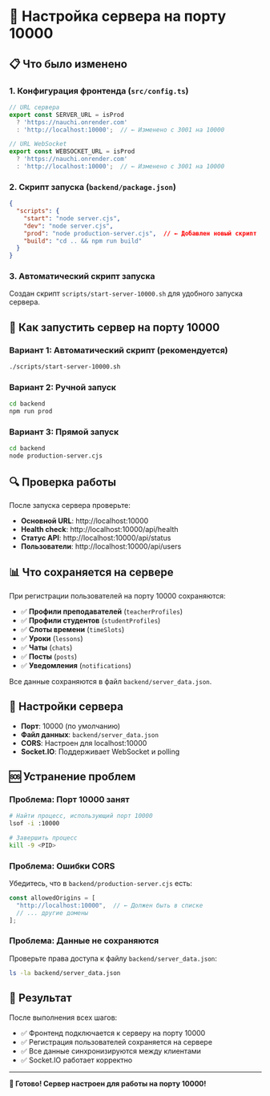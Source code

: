 # 🚀 Настройка сервера на порту 10000

## 📋 Что было изменено

### 1. Конфигурация фронтенда (`src/config.ts`)
```typescript
// URL сервера
export const SERVER_URL = isProd 
  ? 'https://nauchi.onrender.com' 
  : 'http://localhost:10000';  // ← Изменено с 3001 на 10000

// URL WebSocket
export const WEBSOCKET_URL = isProd 
  ? 'https://nauchi.onrender.com' 
  : 'http://localhost:10000';  // ← Изменено с 3001 на 10000
```

### 2. Скрипт запуска (`backend/package.json`)
```json
{
  "scripts": {
    "start": "node server.cjs",
    "dev": "node server.cjs",
    "prod": "node production-server.cjs",  // ← Добавлен новый скрипт
    "build": "cd .. && npm run build"
  }
}
```

### 3. Автоматический скрипт запуска
Создан скрипт `scripts/start-server-10000.sh` для удобного запуска сервера.

## 🚀 Как запустить сервер на порту 10000

### Вариант 1: Автоматический скрипт (рекомендуется)
```bash
./scripts/start-server-10000.sh
```

### Вариант 2: Ручной запуск
```bash
cd backend
npm run prod
```

### Вариант 3: Прямой запуск
```bash
cd backend
node production-server.cjs
```

## 🔍 Проверка работы

После запуска сервера проверьте:

- **Основной URL**: http://localhost:10000
- **Health check**: http://localhost:10000/api/health
- **Статус API**: http://localhost:10000/api/status
- **Пользователи**: http://localhost:10000/api/users

## 📊 Что сохраняется на сервере

При регистрации пользователей на порту 10000 сохраняются:

- ✅ **Профили преподавателей** (`teacherProfiles`)
- ✅ **Профили студентов** (`studentProfiles`)
- ✅ **Слоты времени** (`timeSlots`)
- ✅ **Уроки** (`lessons`)
- ✅ **Чаты** (`chats`)
- ✅ **Посты** (`posts`)
- ✅ **Уведомления** (`notifications`)

Все данные сохраняются в файл `backend/server_data.json`.

## 🔧 Настройки сервера

- **Порт**: 10000 (по умолчанию)
- **Файл данных**: `backend/server_data.json`
- **CORS**: Настроен для localhost:10000
- **Socket.IO**: Поддерживает WebSocket и polling

## 🆘 Устранение проблем

### Проблема: Порт 10000 занят
```bash
# Найти процесс, использующий порт 10000
lsof -i :10000

# Завершить процесс
kill -9 <PID>
```

### Проблема: Ошибки CORS
Убедитесь, что в `backend/production-server.cjs` есть:
```javascript
const allowedOrigins = [
  "http://localhost:10000",  // ← Должен быть в списке
  // ... другие домены
];
```

### Проблема: Данные не сохраняются
Проверьте права доступа к файлу `backend/server_data.json`:
```bash
ls -la backend/server_data.json
```

## 🎯 Результат

После выполнения всех шагов:
- ✅ Фронтенд подключается к серверу на порту 10000
- ✅ Регистрация пользователей сохраняется на сервере
- ✅ Все данные синхронизируются между клиентами
- ✅ Socket.IO работает корректно

---

**🎉 Готово! Сервер настроен для работы на порту 10000!**
